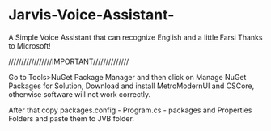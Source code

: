 # Jarvis-Voice-Assistant-
A Simple Voice Assistant that can recognize English and a little Farsi Thanks to Microsoft!


/////////////////IMPORTANT//////////////

Go to Tools>NuGet Package Manager and then click on Manage NuGet Packages for Solution,
Download and install MetroModernUI and CSCore, otherwise software will not work correctly.

After that copy packages.config - Program.cs - packages and Properties Folders and paste them to JVB folder.




